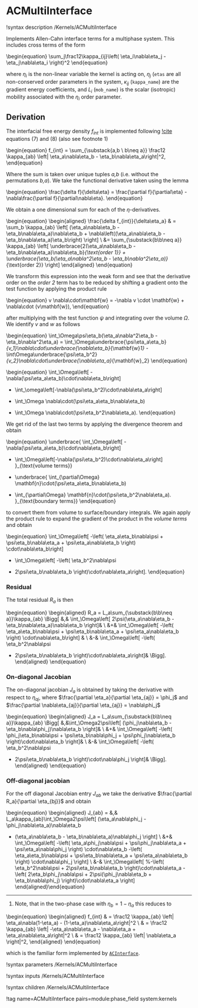 # ACMultiInterface

!syntax description /Kernels/ACMultiInterface

Implements Allen-Cahn interface terms for a multiphase system. This includes
cross terms of the form

\begin{equation}
\sum_j\frac12\kappa_{ij}\left( \eta_i\nabla\eta_j - \eta_j\nabla\eta_i \right)^2
\end{equation}

where $\eta_i$ is the non-linear variable the kernel is acting on, $\eta_j$ (`etas`
are all non-conserved order parameters in the system, $\kappa_{ij}$ (`kappa_name`)
are the gradient energy coefficients, and $L_i$ (`mob_name`) is the scalar (isotropic)
mobility associated with the $\eta_i$ order parameter.

## Derivation

The interfacial free energy density $f_{int}$ is implemented following [!cite](Nest98) equations
 (7) and (8) (also see footnote 1)

\begin{equation}
f_{int} = \sum_{\substack{a,b \\ b\neq a}} \frac12 \kappa_{ab} \left| \eta_a\nabla\eta_b - \eta_b\nabla\eta_a\right|^2,
\end{equation}

Where the sum is taken over unique tuples _a,b_ (i.e. without the permutations _b,a_).
We take the functional derivative taken using the lemma

\begin{equation}
\frac{\delta f}{\delta\eta} = \frac{\partial f}{\partial\eta} - \nabla\frac{\partial f}{\partial\nabla\eta}.
\end{equation}

We obtain a one dimensional sum for each of the $\eta$-derivatives.

\begin{equation}
\begin{aligned}
\frac{\delta f_{int}}{\delta\eta_a} & = \sum_b \kappa_{ab} \left[ (\eta_a\nabla\eta_b - \eta_b\nabla\eta_a)\nabla\eta_b + \nabla\left((\eta_a\nabla\eta_b - \eta_b\nabla\eta_a)\eta_b\right) \right] \\
&= \sum_{\substack{b\\b\neq a}} \kappa_{ab} \left[ \underbrace{2(\eta_a\nabla\eta_b - \eta_b\nabla\eta_a)\nabla\eta_b}_{\text{order 1}} + \underbrace{\eta_b(\eta_a\nabla^2\eta_b - \eta_b\nabla^2\eta_a)}_{\text{order 2}} \right]
\end{aligned}
\end{equation}

We transform this expression into the weak form and see that the derivative order on the _order 2_ term has to be reduced by shifting a gradient onto the test function by applying the product rule

\begin{equation}
v \nabla\cdot\mathbf{w} = -\nabla v \cdot \mathbf{w}  + \nabla\cdot (v\mathbf{w}),
\end{equation}

after multiplying with the test function $\psi$ and integrating over the volume $\Omega$. We identify $v$ and $w$ as follows

\begin{equation}
\int_\Omega\psi\eta_b(\eta_a\nabla^2\eta_b - \eta_b\nabla^2\eta_a) =
\int_\Omega\underbrace{\psi\eta_a\eta_b}_{v_1}\nabla\cdot\underbrace{\nabla\eta_b}_{\mathbf{w}_1} -
\int_\Omega\underbrace{\psi\eta_b^2}_{v_2}\nabla\cdot\underbrace{\nabla\eta_a}_{\mathbf{w}_2}
\end{equation}

\begin{equation}
  \int_\Omega\left[ -\nabla(\psi\eta_a\eta_b)\cdot\nabla\eta_b\right]
- \int_\omega\left[-\nabla(\psi\eta_b^2)\cdot\nabla\eta_a\right]
+ \int_\Omega \nabla\cdot(\psi\eta_a\eta_b\nabla\eta_b)
- \int_\Omega \nabla\cdot(\psi\eta_b^2\nabla\eta_a).
\end{equation}

We get rid of the last two terms by applying the divergence theorem and obtain

\begin{equation}
\underbrace{
  \int_\Omega\left[ -\nabla(\psi\eta_a\eta_b)\cdot\nabla\eta_b\right]
- \int_\Omega\left[-\nabla(\psi\eta_b^2)\cdot\nabla\eta_a\right]
}_{\text{volume terms}}
+ \underbrace{
  \int_{\partial\Omega} \mathbf{n}\cdot(\psi\eta_a\eta_b\nabla\eta_b)
- \int_{\partial\Omega} \mathbf{n}\cdot(\psi\eta_b^2\nabla\eta_a).
}_{\text{boundary terms}}
\end{equation}

to convert them from volume to surface/boundary integrals. We again apply the product rule to expand the gradient of the product in the _volume terms_ and obtain

\begin{equation}
\int_\Omega\left[
 -\left(
\eta_a\eta_b\nabla\psi + \psi\eta_b\nabla\eta_a + \psi\eta_a\nabla\eta_b
\right) \cdot\nabla\eta_b\right]
- \int_\Omega\left[
-\left(
\eta_b^2\nabla\psi
+ 2\psi\eta_b\nabla\eta_b
\right)\cdot\nabla\eta_a\right].
\end{equation}

### Residual

The total residual $R_a$ is then

\begin{equation}
\begin{aligned}
R_a = L_a\sum_{\substack{b\\b\neq a}}\kappa_{ab}
\Bigg[ &\,&
\int_\Omega\left[
2\psi(\eta_a\nabla\eta_b - \eta_b\nabla\eta_a)\nabla\eta_b
\right]& \\
&+& \int_\Omega\left[
 -\left(
\eta_a\eta_b\nabla\psi + \psi\eta_b\nabla\eta_a + \psi\eta_a\nabla\eta_b
\right) \cdot\nabla\eta_b\right] & \\
&-& \int_\Omega\left[
-\left(
\eta_b^2\nabla\psi
+ 2\psi\eta_b\nabla\eta_b
\right)\cdot\nabla\eta_a\right]&
\Bigg].
\end{aligned}
\end{equation}

### On-diagonal Jacobian

The on-diagonal jacobian $J_a$ is obtained by taking the derivative with respect to $\eta_{aj}$, where $\frac{\partial \eta_a}{\partial \eta_{aj}} = \phi_j$ and $\frac{\partial \nabla\eta_{aj}}{\partial \eta_{aj}} = \nabla\phi_j$

\begin{equation}
\begin{aligned}
J_a = L_a\sum_{\substack{b\\b\neq a}}\kappa_{ab}
\Bigg[
&\,&\int_\Omega2\psi\left[
(\phi_j\nabla\eta_b - \eta_b\nabla\phi_j)\nabla\eta_b
\right]& \\
&+& \int_\Omega\left[
-\left(
\phi_j\eta_b\nabla\psi + \psi\eta_b\nabla\phi_j + \psi\phi_j\nabla\eta_b
\right)\cdot\nabla\eta_b
\right]& \\
&-& \int_\Omega\left[
-\left(
\eta_b^2\nabla\psi
+ 2\psi\eta_b\nabla\eta_b
\right)\cdot\nabla\phi_j
\right]& \Bigg].
\end{aligned}
\end{equation}

### Off-diagonal jacobian

For the off diagonal Jacobian entry $J_{ab}$ we take the derivative $\frac{\partial R_a}{\partial \eta_{bj}}$ and obtain

\begin{equation}
\begin{aligned}
J_{ab} =
&\,&
L_a\kappa_{ab}\int_\Omega2\psi\left[
(\eta_a\nabla\phi_j - \phi_j\nabla\eta_a)\nabla\eta_b
+ (\eta_a\nabla\eta_b - \eta_b\nabla\eta_a)\nabla\phi_j
\right] \\
&+& \int_\Omega\left[
-\left( \eta_a\phi_j\nabla\psi + \psi\phi_j\nabla\eta_a + \psi\eta_a\nabla\phi_j \right) \cdot\nabla\eta_b
-\left( \eta_a\eta_b\nabla\psi + \psi\eta_b\nabla\eta_a + \psi\eta_a\nabla\eta_b \right) \cdot\nabla\phi_j
\right] \\
&-& \int_\Omega\left[
%-\left( \eta_b^2\nabla\psi + 2\psi\eta_b\nabla\eta_b \right)\cdot\nabla\eta_a
-\left( 2\eta_b\phi_j\nabla\psi + 2\psi(\phi_j\nabla\eta_b + \eta_b\nabla\phi_j) \right)\cdot\nabla\eta_a
\right]
\end{aligned}\end{equation}

----

1) Note, that in the two-phase case with $\eta_b=1-\eta_a$ this reduces to

\begin{equation}
\begin{aligned}
f_{int}  & = \frac12 \kappa_{ab} \left| \eta_a\nabla(1-\eta_a) - (1-\eta_a)\nabla\eta_a\right|^2 \\
& = \frac12 \kappa_{ab} \left| -\eta_a\nabla\eta_a - \nabla\eta_a + \eta_a\nabla\eta_a\right|^2 \\
& = \frac12 \kappa_{ab} \left| \nabla\eta_a \right|^2,
\end{aligned}
\end{equation}

which is the familiar form implemented by [`ACInterface`](/ACInterface.md).

!syntax parameters /Kernels/ACMultiInterface

!syntax inputs /Kernels/ACMultiInterface

!syntax children /Kernels/ACMultiInterface

!tag name=ACMultiInterface pairs=module:phase_field system:kernels
